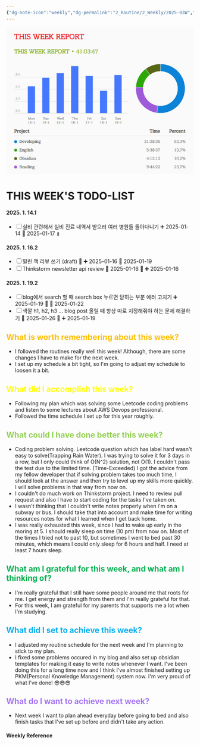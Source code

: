 ```yaml
---
{"dg-note-icon":"weekly","dg-permalink":"2_Routine/2_Weekly/2025-03W","created-date":"2025-01-19 5:30:32 pm","date":"2025-01-19","type":"weekly","tags":["weekly-routine"],"aliases":null,"dg-publish":true,"permalink":"/2_Routine/2_Weekly/2025-03W/","dgPassFrontmatter":true,"noteIcon":"weekly"}
---
```



![Utilities/Images/Pasted image 20250119174659.jpeg](/img/user/Utilities/Images/Pasted%20image%2020250119174659.jpeg)

# THIS WEEK'S TODO-LIST
<div><h4>2025. 1. 14.<span class="dataview small-text">1</span></h4><div class="dataview result-group"><ul class="contains-task-list"><li data-task=" " class="dataview task-list-item"><input type="checkbox" class="dataview task-list-item-checkbox"><span>실비 관련해서 실비 진료 내역서 받으러 여러 병원들 돌아다니기 ➕ 2025-01-14 📅 2025-01-17 ⏫</span></li></ul></div><h4>2025. 1. 16.<span class="dataview small-text">2</span></h4><div class="dataview result-group"><ul class="contains-task-list"><li data-task=" " class="dataview task-list-item"><input type="checkbox" class="dataview task-list-item-checkbox"><span>밀린 책 리뷰 쓰기 (draft) 🔺 ➕ 2025-01-16 📅 2025-01-19</span></li><li data-task=" " class="dataview task-list-item"><input type="checkbox" class="dataview task-list-item-checkbox"><span>Thinkstorm newsletter api review 📅 2025-01-16 🔺 ➕ 2025-01-16</span></li></ul></div><h4>2025. 1. 19.<span class="dataview small-text">2</span></h4><div class="dataview result-group"><ul class="contains-task-list"><li data-task=" " class="dataview task-list-item"><input type="checkbox" class="dataview task-list-item-checkbox"><span>blog에서 search 할 때 search box 누르면 닫히는 부분 에러 고치기 ➕ 2025-01-19 🔺 📅 2025-01-22</span></li><li data-task=" " class="dataview task-list-item"><input type="checkbox" class="dataview task-list-item-checkbox"><span>색깔 h1, h2, h3 ... blog post 올릴 때 항상 따로 지정해줘야 하는 문제 해결하기 📅 2025-01-26 🔼 ➕ 2025-01-19</span></li></ul></div></div>

## <font color="#ffc000">What is worth remembering about this week?</font>

-  I followed the routines really well this week! Although, there are some changes I have to make for the next week. 
- I set up my schedule a bit tight, so I'm going to adjust my schedule to loosen it a bit.
## <font color="#ffff00">What did I accomplish this week?</font>

- Following my plan which was solving some Leetcode coding problems and listen to some lectures about AWS Devops professional. 
- Followed the time schedule I set up for this year roughly.
## <font color="#92d050">What could I have done better this week?</font>
- Coding problem solving. Leetcode question which has label hard wasn't easy to solve(Trapping Rain Water). I was trying to solve it for 3 days in a row, but I only could think of O(N^2) solution, not O(1). I couldn't pass the test due to the limited time. (Time-Exceeded) I got the advice from my fellow developer that if solving problem takes too much time, I should look at the answer and then try to level up my skills more quickly. I will solve problems in that way from now on.
- I couldn't do much work on Thinkstorm project. I need to review pull request and also I have to start coding for the tasks I've taken on.
- I wasn't thinking that I couldn't write notes properly when i'm on a subway or bus. I should take that into account and make time for writing resources notes for what I learned when I get back home. 
- I was really exhausted this week, since I had to wake up early in the moring at 5. I should really sleep on time (10 pm) from now on. Most of the times I tried not to past 10, but sometimes I went to bed past 30 minutes, which means I could only sleep for 6 hours and half. I need at least 7 hours sleep.

## <font color="#00b050">What am I grateful for this week, and what am I thinking of?</font>
- I'm really grateful that I still have some people around me that roots for me. I get energy and strength from them and I'm really grateful for that. 
- For this week, I am grateful for my parents that supports me a lot when I'm studying. 

## <font color="#00b0f0">What did I set to achieve this week?</font>
- I adjusted my routine schedule for the next week and I'm planning to stick to my plan. 
- I fixed some problems occured in my blog and also set up obsidian templates for making it easy to write notes whenever I want. I've been doing this for a long time now and I think I've almost finished setting up PKM(Personal Knowledge Management) system now. I'm very proud of what I've done! 😎😎😎

## <font color="#a372f7">What do I want to achieve next week?</font>
- Next week I want to plan ahead everyday before going to bed and also finish tasks that I've set up before and didn't take any action. 





#### Weekly Reference

